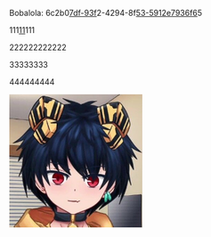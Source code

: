Bobalola: 6c2b0[7df-93f](a/c/6c2b07df-93f2-4294-8f53-5912e7936f65.md "6c2b07df-93f2-4294-8f53-5912e7936f65.md")2-4294-8f[53-5912e7936f6](./6c2b07df-93f2-4294-8f53-5912e7936f65.md)5

111[11](a/c/6c2b07df-93f2-4294-8f53-5912e7936f65.md "6c2b07df-93f2-4294-8f53-5912e7936f65.md")111

222222222222

33333333

444444444



<img height="239" width="239" src="./.asset_87905207-0b22-4b09-95de-5618049812c2.jpg" />